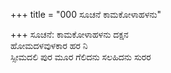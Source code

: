 +++
title = "000 ಸೂಚನೆ ಕಾಮಕೋಳಾಹಳನು"

+++
ಸೂಚನೆ: ಕಾಮಕೋಳಾಹಳನು ದಕ್ಷನ  
       ಹೋಮದಳವುಳಕಾರ ಹರ ನಿ  
       ಸ್ಸೀಮದಲಿ ಪುರ ಮೂರ ಗೆಲಿದನು ಸಲಹಿದನು ಸುರರ